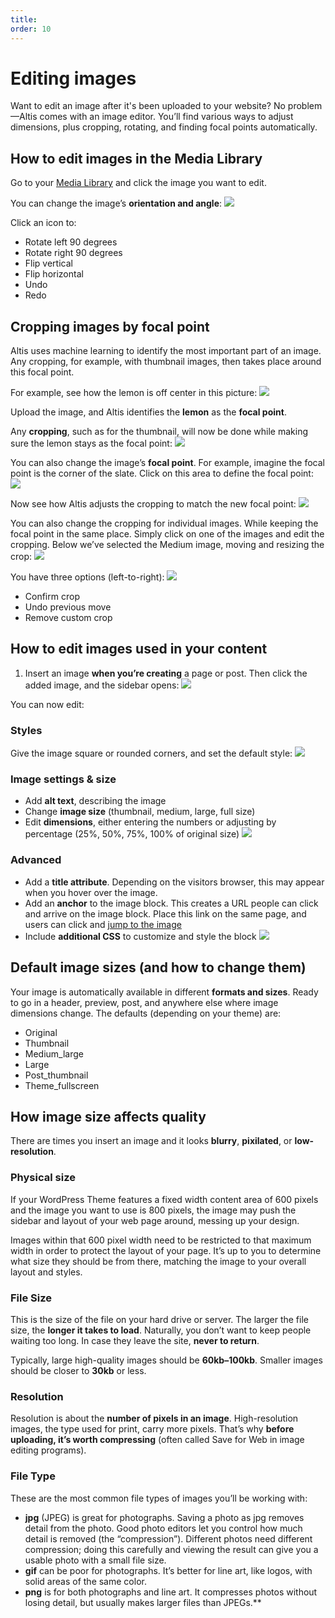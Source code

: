 ```yaml
---
title:
order: 10
---
```


# Editing images

Want to edit an image after it's been uploaded to your website? No problem—Altis comes with an image editor. You’ll find various ways to adjust dimensions, plus cropping, rotating, and finding focal points automatically.  

## How to edit images in the Media Library

Go to your [Media Library](global-media-library.md) and click the image you want to edit.

You can change the image’s **orientation and angle**:
![](../assets/editing-images-image7.png)

Click an icon to:
- Rotate left 90 degrees
- Rotate right 90 degrees
- Flip vertical
- Flip horizontal
- Undo
- Redo

## Cropping images by focal point

Altis uses machine learning to identify the most important part of an image. Any cropping, for example, with thumbnail images, then takes place around this focal point. 

For example, see how the lemon is off center in this picture:
![](../assets/editing-images-image9.jpg)

Upload the image, and Altis identifies the **lemon** as the **focal point**.

Any **cropping**, such as for the thumbnail, will now be done while making sure the lemon stays as the focal point:
![](../assets/editing-images-image3.png)

You can also change the image’s **focal point**. For example, imagine the focal point is the corner of the slate. Click on this area to define the focal point:
![](../assets/editing-images-image2.png)

Now see how Altis adjusts the cropping to match the new focal point:
![](../assets/editing-images-image6.png)

You can also change the cropping for individual images. While keeping the focal point in the same place. Simply click on one of the images and edit the cropping. Below we’ve selected the Medium image, moving and resizing the crop:
![](../assets/editing-images-image4.png)

You have three options (left-to-right):
![](../assets/editing-images-image8.png)

- Confirm crop
- Undo previous move
- Remove custom crop

## How to edit images used in your content 

1. Insert an image **when you’re creating** a page or post. Then click the added image, and the sidebar opens:
![](../assets/editing-images-image1.png)

You can now edit:

### Styles

Give the image square or rounded corners, and set the default style:
![](../assets/editing-images-image5.png)

### Image settings & size

- Add **alt text**, describing the image
- Change **image size** (thumbnail, medium, large, full size)
- Edit **dimensions**, either entering the numbers or adjusting by percentage (25%, 50%, 75%, 100% of original size)
![](../assets/editing-images-image11.png)
 
### Advanced

- Add a **title attribute**. Depending on the visitors browser, this may appear when you hover over the image.
- Add an **anchor** to the image block. This creates a URL people can click and arrive on the image block. Place this link on the same page, and users can click and [jump to the image](https://wordpress.org/support/article/page-jumps/)
- Include **additional CSS** to customize and style the block
![](../assets/editing-images-image10.png)

## Default image sizes (and how to change them)

Your image is automatically available in different **formats and sizes**. Ready to go in a header, preview, post, and anywhere else where image dimensions change. The defaults (depending on your theme) are:

- Original 
- Thumbnail
- Medium_large
- Large
- Post_thumbnail
- Theme_fullscreen

## How image size affects quality

There are times you insert an image and it looks **blurry**, **pixilated**, or **low-resolution**.

### Physical size

If your WordPress Theme features a fixed width content area of 600 pixels and the image you want to use is 800 pixels, the image may push the sidebar and layout of your web page around, messing up your design. 

Images within that 600 pixel width need to be restricted to that maximum width in order to protect the layout of your page. It’s up to you to determine what size they should be from there, matching the image to your overall layout and styles.

### File Size

This is the size of the file on your hard drive or server. The larger the file size, the **longer it takes to load**. Naturally, you don’t want to keep people waiting too long. In case they leave the site, **never to return**. 

Typically, large high-quality images should be **60kb–100kb**. Smaller images should be closer to **30kb** or less.

### Resolution

Resolution is about the **number of pixels in an image**. High-resolution images, the type used for print, carry more pixels. That’s why **before uploading, it’s worth compressing** (often called Save for Web in image editing programs).

### File Type

These are the most common file types of images you’ll be working with:

- **jpg** (JPEG) is great for photographs. Saving a photo as jpg removes detail from the photo. Good photo editors let you control how much detail is removed (the “compression”). Different photos need different compression; doing this carefully and viewing the result can give you a usable photo with a small file size.
- **gif** can be poor for photographs. It’s better for line art, like logos, with solid areas of the same color.
- **png** is for both photographs and line art. It compresses photos without losing detail, but usually makes larger files than JPEGs.**
